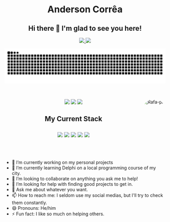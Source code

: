 <h1 align="center">Anderson Corrêa</h1>
<h2 align="center"> Hi there 👋 I'm glad to see you here! </h2> 

<div align="center">
  <a href="https://github.com/Anderson-Andy-Correa">
  <img height="140em" src="https://github-readme-stats.vercel.app/api?username=Anderson-Andy-Correa&show_icons=true&theme=dracula&include_all_commits=true&count_private=true"/>
  <img height="140em" src="https://github-readme-stats.vercel.app/api/top-langs/?username=Anderson-Andy-Correa&layout=compact&langs_count=7&theme=dracula"/>
    
    
  ![Snake animation](https://github.com/Anderson-Andy-Correa/Anderson-Andy-Correa/blob/output/github-contribution-grid-snake.svg)
</div>

##
  
<div style="display: inline_block"><br>
  <img align="right" alt="Rafa-pic" height="150" style="border-radius:50px;" src="https://s4.gifyu.com/images/JN_EU_Mesmo.gif">
</div>
 
<div align="center"> 
    <a href="https://instagram.com/andy_nano_correa" target="_blank"><img src="https://img.shields.io/badge/-Instagram-%23E4405F?style=for-the-badge&logo=instagram&logoColor=white" target="_blank"></a> 
   <a href="https://www.linkedin.com/in/anderson-andy-correa/" target="_blank"><img src="https://img.shields.io/badge/-LinkedIn-%230077B5?style=for-the-badge&logo=linkedin&logoColor=white" target="_blank"></a> 
  <a href="https://cursos.alura.com.br/vitrinedev/andersonc" target="_blank"><img src="https://img.shields.io/badge/-Alura-%230077B5?style=for-the-badge" target="_blank"></a> 
</div>
  
<h2 align="center"> My Current Stack <br><br>
<img src="https://img.shields.io/badge/Delphi_RAD_Studio-B22222?style=for-the-badge&logo=delphi&logoColor=white"/>
<img src="https://img.shields.io/badge/Visual_Studio-5C2D91?style=for-the-badge&logo=visual%20studio&logoColor=white"/>
<img src="https://img.shields.io/badge/Java-ED8B00?style=for-the-badge&logo=java&logoColor=white"/>
<img src="https://img.shields.io/badge/python-3670A0?style=for-the-badge&logo=python&logoColor=ffdd54"/>
<img src="https://img.shields.io/badge/-MySQL-%230077B5?style=for-the-badge&logo=MySQL&logoColor=white"/>  
  </h2>
 <br><br>

  
  
- 🔭 I’m currently working on my personal projects
- 🌱 I’m currently learning Delphi on a local programming course of my city.
- 👯 I’m looking to collaborate on anything you ask me to help!
- 🤔 I’m looking for help with finding good projects to get in.
- 💬 Ask me about whatever you want.
- 📫 How to reach me: I seldom use my social medias, but I'll try to check them constantly.
- 😄 Pronouns: He/him
- ⚡ Fun fact: I like so much on helping others.
